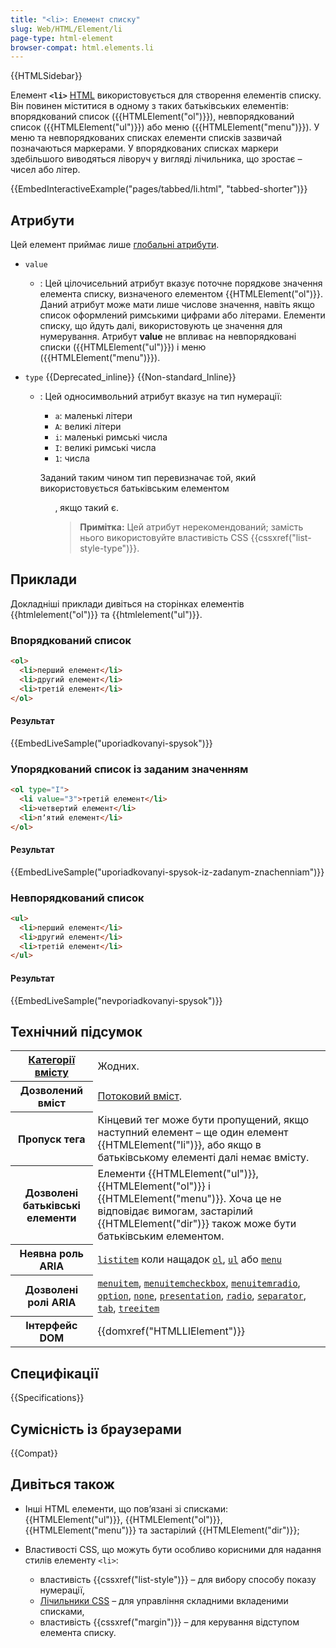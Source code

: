 ```yaml
---
title: "<li>: Елемент списку"
slug: Web/HTML/Element/li
page-type: html-element
browser-compat: html.elements.li
---
```


{{HTMLSidebar}}

Елемент **`<li>`** [HTML](/en-US/docs/Web/HTML) використовується для створення елементів списку. Він повинен міститися в одному з таких батьківських елементів: впорядкований список ({{HTMLElement("ol")}}), невпорядкований список ({{HTMLElement("ul")}}) або меню ({{HTMLElement("menu")}}). У меню та невпорядкованих списках елементи списків зазвичай позначаються маркерами. У впорядкованих списках маркери здебільшого виводяться ліворуч у вигляді лічильника, що зростає – чисел або літер.

{{EmbedInteractiveExample("pages/tabbed/li.html", "tabbed-shorter")}}

## Атрибути

Цей елемент приймає лише [глобальні атрибути](/en-US/docs/Web/HTML/Global_attributes).

- `value`
  - : Цей цілочисельний атрибут вказує поточне порядкове значення елемента списку, визначеного елементом {{HTMLElement("ol")}}. Даний атрибут може мати лише числове значення, навіть якщо список оформлений римськими цифрами або літерами. Елементи списку, що йдуть далі, використовують це значення для нумерування. Атрибут **value** не впливає на невпорядковані списки ({{HTMLElement("ul")}}) і меню ({{HTMLElement("menu")}}).
- `type` {{Deprecated_inline}} {{Non-standard_Inline}}

  - : Цей односимвольний атрибут вказує на тип нумерації:

    - `a`: маленькі літери
    - `A`: великі літери
    - `i`: маленькі римські числа
    - `I`: великі римські числа
    - `1`: числа

    Заданий таким чином тип перевизначає той, який використовується батьківським елементом <ol>, якщо такий є.

    > **Примітка:** Цей атрибут нерекомендований; замість нього використовуйте властивість CSS {{cssxref("list-style-type")}}.

## Приклади

Докладніші приклади дивіться на сторінках елементів {{htmlelement("ol")}} та {{htmlelement("ul")}}.

### Впорядкований список

```html
<ol>
  <li>перший елемент</li>
  <li>другий елемент</li>
  <li>третій елемент</li>
</ol>
```

#### Результат

{{EmbedLiveSample("uporiadkovanyi-spysok")}}

### Упорядкований список із заданим значенням

```html
<ol type="I">
  <li value="3">третій елемент</li>
  <li>четвертий елемент</li>
  <li>пʼятий елемент</li>
</ol>
```

#### Результат

{{EmbedLiveSample("uporiadkovanyi-spysok-iz-zadanym-znachenniam")}}

### Невпорядкований список

```html
<ul>
  <li>перший елемент</li>
  <li>другий елемент</li>
  <li>третій елемент</li>
</ul>
```

#### Результат

{{EmbedLiveSample("nevporiadkovanyi-spysok")}}

## Технічний підсумок

<table class="properties">
  <tbody>
    <tr>
      <th scope="row">
        <a href="/en-US/docs/Web/HTML/Content_categories"
          >Категорії вмісту</a
        >
      </th>
      <td>Жодних.</td>
    </tr>
    <tr>
      <th scope="row">Дозволений вміст</th>
      <td>
        <a href="/en-US/docs/Web/HTML/Content_categories#potokovyi-vmist"
          >Потоковий вміст</a
        >.
      </td>
    </tr>
    <tr>
      <th scope="row">Пропуск тега</th>
      <td>
        Кінцевий тег може бути пропущений, якщо наступний елемент – ще один
        елемент {{HTMLElement("li")}}, або якщо в батьківському
        елементі далі немає вмісту.
      </td>
    </tr>
    <tr>
      <th scope="row">Дозволені батьківські елементи</th>
      <td>
        Елементи {{HTMLElement("ul")}}, {{HTMLElement("ol")}} і
        {{HTMLElement("menu")}}. Хоча це не відповідає вимогам,
        застарілий {{HTMLElement("dir")}} також може бути батьківським елементом.
      </td>
    </tr>
    <tr>
      <th scope="row">Неявна роль ARIA</th>
      <td>
        <code
          ><a href="/en-US/docs/Web/Accessibility/ARIA/Roles/listitem_role"
            >listitem</a
          ></code
        >
        коли нащадок
        <code><a href="/en-US/docs/Web/HTML/Element/ol">ol</a></code
        >, <code><a href="/en-US/docs/Web/HTML/Element/ul">ul</a></code> або
        <code><a href="/en-US/docs/Web/HTML/Element/menu">menu</a></code>
      </td>
    </tr>
    <tr>
      <th scope="row">Дозволені ролі ARIA</th>
      <td>
        <a href="/en-US/docs/Web/Accessibility/ARIA/Roles/menuitem_role"><code>menuitem</code></a>,
        <a href="/en-US/docs/Web/Accessibility/ARIA/Roles/menuitemcheckbox_role"><code>menuitemcheckbox</code></a>,
        <a href="/en-US/docs/Web/Accessibility/ARIA/Roles/menuitemradio_role"><code>menuitemradio</code></a>, <a href="/en-US/docs/Web/Accessibility/ARIA/Roles/option_role"><code>option</code></a>,
        <a href="/en-US/docs/Web/Accessibility/ARIA/Roles/none_role"><code>none</code></a>, <a href="/en-US/docs/Web/Accessibility/ARIA/Roles/presentation_role"><code>presentation</code></a>,
        <a href="/en-US/docs/Web/Accessibility/ARIA/Roles/radio_role"><code>radio</code></a>, <a href="/en-US/docs/Web/Accessibility/ARIA/Roles/separator_role"><code>separator</code></a>,
        <a href="/en-US/docs/Web/Accessibility/ARIA/Roles/tab_role"><code>tab</code></a>, <a href="/en-US/docs/Web/Accessibility/ARIA/Roles/treeitem_role"><code>treeitem</code></a>
      </td>
    </tr>
    <tr>
      <th scope="row">Інтерфейс DOM</th>
      <td>{{domxref("HTMLLIElement")}}</td>
    </tr>
  </tbody>
</table>

## Специфікації

{{Specifications}}

## Сумісність із браузерами

{{Compat}}

## Дивіться також

- Інші HTML елементи, що повʼязані зі списками: {{HTMLElement("ul")}}, {{HTMLElement("ol")}}, {{HTMLElement("menu")}} та застарілий {{HTMLElement("dir")}};
- Властивості CSS, що можуть бути особливо корисними для надання стилів елементу `<li>`:

  - властивість {{cssxref("list-style")}} – для вибору способу показу нумерації,
  - [Лічильники CSS](/en-US/docs/Web/CSS/CSS_counter_styles/Using_CSS_counters) – для управління складними вкладеними списками,
  - властивість {{cssxref("margin")}} – для керування відступом елемента списку.
